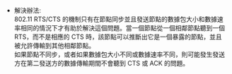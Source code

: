 - 解決辦法: <br>
802.11 RTS/CTS 的機制只有在節點同步並且發送節點的數據包大小和數據速率相同的情況下才有助於解決這個問題。當一個節點從一個相鄰節點聽到一個 RTS，而不是相應的 CTS 時，該節點可以推斷出它是一個暴露的節點，並且被允許傳輸到其他相鄰節點。 <br>
如果節點不同步，或者如果數據包大小不同或數據速率不同，則可能發生發送方在第二發送方的數據傳輸期間不會聽到 CTS 或 ACK 的問題。
